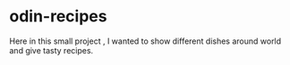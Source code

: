 # odin-recipes

Here in this small project , I wanted to show different dishes around world and give tasty recipes.